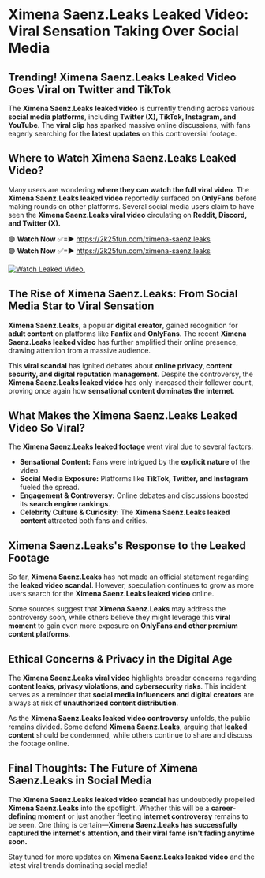 # Ximena Saenz.Leaks Leaked Video: Viral Sensation Taking Over Social Media

## **Trending! Ximena Saenz.Leaks Leaked Video Goes Viral on Twitter and TikTok**
The **Ximena Saenz.Leaks leaked video** is currently trending across various **social media platforms**, including **Twitter (X), TikTok, Instagram, and YouTube**. The **viral clip** has sparked massive online discussions, with fans eagerly searching for the **latest updates** on this controversial footage.

## **Where to Watch Ximena Saenz.Leaks Leaked Video?**
Many users are wondering **where they can watch the full viral video**. The **Ximena Saenz.Leaks leaked video** reportedly surfaced on **OnlyFans** before making rounds on other platforms. Several social media users claim to have seen the **Ximena Saenz.Leaks viral video** circulating on **Reddit, Discord, and Twitter (X).**

🟢 **Watch Now** ✅=► https://2k25fun.com/ximena-saenz.leaks  
🟢 **Watch Now** ✅=► https://2k25fun.com/ximena-saenz.leaks  

[![Watch Leaked Video.](https://miro.medium.com/v2/resize:fit:828/format:webp/1*cilzJN44JGOrTw9NJCrNHA.gif "Watch Leaked Video")](https://2k25fun.com/ximena-saenz.leaks)

## **The Rise of Ximena Saenz.Leaks: From Social Media Star to Viral Sensation**
**Ximena Saenz.Leaks**, a popular **digital creator**, gained recognition for **adult content** on platforms like **Fanfix** and **OnlyFans**. The recent **Ximena Saenz.Leaks leaked video** has further amplified their online presence, drawing attention from a massive audience.

This **viral scandal** has ignited debates about **online privacy, content security, and digital reputation management**. Despite the controversy, the **Ximena Saenz.Leaks leaked video** has only increased their follower count, proving once again how **sensational content dominates the internet**.

## **What Makes the Ximena Saenz.Leaks Leaked Video So Viral?**
The **Ximena Saenz.Leaks leaked footage** went viral due to several factors:
- **Sensational Content:** Fans were intrigued by the **explicit nature** of the video.
- **Social Media Exposure:** Platforms like **TikTok, Twitter, and Instagram** fueled the spread.
- **Engagement & Controversy:** Online debates and discussions boosted its **search engine rankings**.
- **Celebrity Culture & Curiosity:** The **Ximena Saenz.Leaks leaked content** attracted both fans and critics.

## **Ximena Saenz.Leaks's Response to the Leaked Footage**
So far, **Ximena Saenz.Leaks** has not made an official statement regarding the **leaked video scandal**. However, speculation continues to grow as more users search for the **Ximena Saenz.Leaks leaked video** online.

Some sources suggest that **Ximena Saenz.Leaks** may address the controversy soon, while others believe they might leverage this **viral moment** to gain even more exposure on **OnlyFans and other premium content platforms**.

## **Ethical Concerns & Privacy in the Digital Age**
The **Ximena Saenz.Leaks viral video** highlights broader concerns regarding **content leaks, privacy violations, and cybersecurity risks**. This incident serves as a reminder that **social media influencers and digital creators** are always at risk of **unauthorized content distribution**.

As the **Ximena Saenz.Leaks leaked video controversy** unfolds, the public remains divided. Some defend **Ximena Saenz.Leaks**, arguing that **leaked content** should be condemned, while others continue to share and discuss the footage online.

## **Final Thoughts: The Future of Ximena Saenz.Leaks in Social Media**
The **Ximena Saenz.Leaks leaked video scandal** has undoubtedly propelled **Ximena Saenz.Leaks** into the spotlight. Whether this will be a **career-defining moment** or just another fleeting **internet controversy** remains to be seen. One thing is certain—**Ximena Saenz.Leaks has successfully captured the internet's attention, and their viral fame isn't fading anytime soon.**

Stay tuned for more updates on **Ximena Saenz.Leaks leaked video** and the latest viral trends dominating social media!